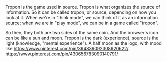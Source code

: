 
Tropon is the game used in source. Tropon is what organizes the source of information. So it can be called tropon, or source, depending on how you look at it. When we're in "think mode", we can think of it as an information source; when we are in "play mode", we can be in a game called "tropon".

So then, they both are two sides of the same coin. And the browser's icon can be like a sun and moon. Tropon is the dark (experience), source is the light (knowledge, "mental experience"). A half moon as the logo, with mood like https://www.pinterest.com/pin/394839092308920622/.
https://www.pinterest.com/pin/430656783090140791/
